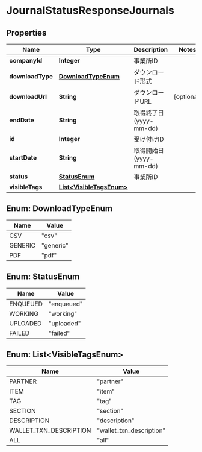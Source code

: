 

# JournalStatusResponseJournals

## Properties

Name | Type | Description | Notes
------------ | ------------- | ------------- | -------------
**companyId** | **Integer** | 事業所ID | 
**downloadType** | [**DownloadTypeEnum**](#DownloadTypeEnum) | ダウンロード形式 | 
**downloadUrl** | **String** | ダウンロードURL |  [optional]
**endDate** | **String** | 取得終了日 (yyyy-mm-dd) | 
**id** | **Integer** | 受け付けID | 
**startDate** | **String** | 取得開始日 (yyyy-mm-dd) | 
**status** | [**StatusEnum**](#StatusEnum) | 事業所ID | 
**visibleTags** | [**List&lt;VisibleTagsEnum&gt;**](#List&lt;VisibleTagsEnum&gt;) |  | 



## Enum: DownloadTypeEnum

Name | Value
---- | -----
CSV | &quot;csv&quot;
GENERIC | &quot;generic&quot;
PDF | &quot;pdf&quot;



## Enum: StatusEnum

Name | Value
---- | -----
ENQUEUED | &quot;enqueued&quot;
WORKING | &quot;working&quot;
UPLOADED | &quot;uploaded&quot;
FAILED | &quot;failed&quot;



## Enum: List&lt;VisibleTagsEnum&gt;

Name | Value
---- | -----
PARTNER | &quot;partner&quot;
ITEM | &quot;item&quot;
TAG | &quot;tag&quot;
SECTION | &quot;section&quot;
DESCRIPTION | &quot;description&quot;
WALLET_TXN_DESCRIPTION | &quot;wallet_txn_description&quot;
ALL | &quot;all&quot;



